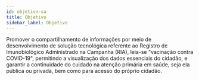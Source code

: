 ```yaml
---
id: objetivo-sa
title: Objetivo
sidebar_label: Objetivo
---
```


Promover o compartilhamento de informações por meio de desenvolvimento de
solução tecnológica referente ao Registro de Imunobiológico Administrado na Campanha (RIA), leia-se "vacinação contra COVID-19", permitindo a visualização dos dados essenciais do cidadão, e garantir a continuidade do cuidado na atenção primária em saúde, seja ela pública ou privada, bem como para acesso do próprio cidadão.
